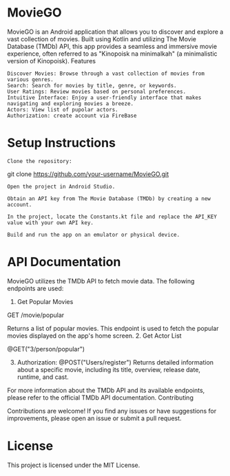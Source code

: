 # MovieGO

MovieGO is an Android application that allows you to discover and explore a vast collection of movies. Built using Kotlin and utilizing The Movie Database (TMDb) API, this app provides a seamless and immersive movie experience, often referred to as "Kinopoisk na minimalkah" (a minimalistic version of Kinopoisk).
Features

    Discover Movies: Browse through a vast collection of movies from various genres.
    Search: Search for movies by title, genre, or keywords.
    User Ratings: Review movies based on personal preferences.
    Intuitive Interface: Enjoy a user-friendly interface that makes navigating and exploring movies a breeze.
    Actors: View list of pupolar actors. 
    Authorization: create account via FireBase
# Setup Instructions

    Clone the repository:

git clone https://github.com/your-username/MovieGO.git

    Open the project in Android Studio.

    Obtain an API key from The Movie Database (TMDb) by creating a new account.

    In the project, locate the Constants.kt file and replace the API_KEY value with your own API key.

    Build and run the app on an emulator or physical device.

# API Documentation

MovieGO utilizes the TMDb API to fetch movie data. The following endpoints are used:
1. Get Popular Movies

GET /movie/popular

Returns a list of popular movies. This endpoint is used to fetch the popular movies displayed on the app's home screen.
2. Get Actor List 

 @GET("3/person/popular")

3. Authorization:
   @POST("Users/register")
Returns detailed information about a specific movie, including its title, overview, release date, runtime, and cast.

For more information about the TMDb API and its available endpoints, please refer to the official TMDb API documentation.
Contributing

Contributions are welcome! If you find any issues or have suggestions for improvements, please open an issue or submit a pull request.
# License

This project is licensed under the MIT License.

